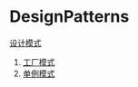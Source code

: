 # DesignPatterns

[设计模式](http://note.youdao.com/noteshare?id=2dbdf6a42062afc3922865c98477c68b&sub=12C0B98D0C28477E9CF95A8B6FB6B103)

1. [工厂模式](http://note.youdao.com/noteshare?id=557518fef2dcf9a5f65cf012eee3e3ee&sub=B320FBAFDF44425DAD89668D3B543D8A)
2. [单例模式](http://note.youdao.com/noteshare?id=c7f75ed912b3f084cd7c7a562c930e31&sub=D7D7342470C94C199759268C97FA2FF7)
